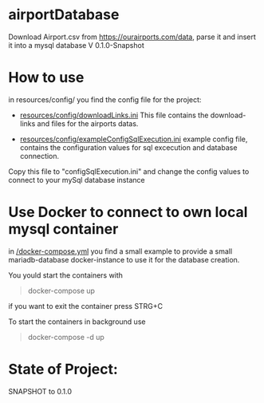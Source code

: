 # airportDatabase
Download Airport.csv from https://ourairports.com/data, parse it and insert it into a mysql database
V 0.1.0-Snapshot

# How to use

in resources/config/ you find the config file for the project:

- [resources/config/downloadLinks.ini](resources/config/downloadLinks.ini)
  This file contains the download-links and files for the airports datas. 

- [resources/config/exampleConfigSqlExecution.ini](resources/config/exampleConfigSqlExecution.ini)
  example config file, contains the configuration values for sql excecution and database connection. 
  
Copy this file to "configSqlExecution.ini" and change the config values to connect to your mySql database instance

# Use Docker to connect to own local mysql container
in [/docker-compose.yml](/docker-compose.yml) you find a small example to provide a 
small mariadb-database docker-instance to use it for the database creation.

You yould start the containers with 
> docker-compose up

if you want to exit the container press STRG+C 

To start the containers in background use

> docker-compose -d up




# State of Project:
SNAPSHOT to 0.1.0
